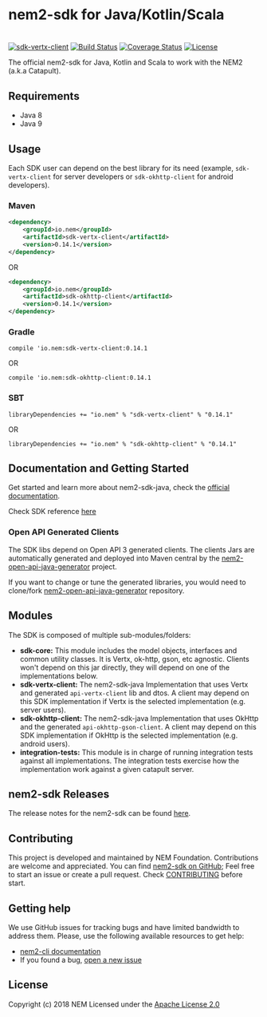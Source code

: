 # nem2-sdk for Java/Kotlin/Scala
#

[![sdk-vertx-client](https://maven-badges.herokuapp.com/maven-central/io.nem/sdk-vertx-client/badge.svg)](https://maven-badges.herokuapp.com/maven-central/io.nem/sdk-vertx-client)
[![Build Status](https://api.travis-ci.org/nemtech/nem2-sdk-java.svg?branch=master)](https://travis-ci.org/nemtech/nem2-sdk-java)
[![Coverage Status](https://coveralls.io/repos/github/nemtech/nem2-sdk-java/badge.svg?branch=master)](https://coveralls.io/github/nemtech/nem2-sdk-java?branch=master)
[![License](https://img.shields.io/badge/License-Apache%202.0-blue.svg)](https://opensource.org/licenses/Apache-2.0)


The official nem2-sdk for Java, Kotlin and Scala to work with the NEM2 (a.k.a Catapult).

## Requirements

- Java 8
- Java 9

## Usage

Each SDK user can depend on the best library for its need (example, ``sdk-vertx-client`` for server developers or ``sdk-okhttp-client`` for android developers).

### Maven

```xml
<dependency>
    <groupId>io.nem</groupId>
    <artifactId>sdk-vertx-client</artifactId>
    <version>0.14.1</version>
</dependency>
```

OR

```xml
<dependency>
    <groupId>io.nem</groupId>
    <artifactId>sdk-okhttp-client</artifactId>
    <version>0.14.1</version>
</dependency>
```


### Gradle

```compile 'io.nem:sdk-vertx-client:0.14.1```

OR

```compile 'io.nem:sdk-okhttp-client:0.14.1```


### SBT

```libraryDependencies += "io.nem" % "sdk-vertx-client" % "0.14.1"```

OR

```libraryDependencies += "io.nem" % "sdk-okhttp-client" % "0.14.1"```


## Documentation and Getting Started

Get started and learn more about nem2-sdk-java, check the [official documentation][docs].

Check SDK reference [here][sdk-ref]

### Open API Generated Clients

The SDK libs depend on Open API 3 generated clients. The clients Jars are automatically generated and deployed into Maven central by the [nem2-open-api-java-generator][nem2-open-api-java-generator] project. 

If you want to change or tune the generated libraries, you would need to clone/fork [nem2-open-api-java-generator][nem2-open-api-java-generator] repository.

## Modules

The SDK is composed of multiple sub-modules/folders:

- **sdk-core:** This module includes the model objects, interfaces and common utility classes. It is Vertx, ok-http, gson, etc agnostic. Clients won't depend on this jar directly, they will depend on one of the implementations below.
- **sdk-vertx-client:** The nem2-sdk-java Implementation that uses Vertx and generated `api-vertx-client` lib and dtos. A client may depend on this SDK implementation if Vertx is the selected implementation (e.g. server users).
- **sdk-okhttp-client:** The nem2-sdk-java Implementation that uses OkHttp and the generated `api-okhttp-gson-client`. A client may depend on this SDK implementation if OkHttp is the selected implementation (e.g. android users).
- **integration-tests:** This module is in charge of running integration tests against all implementations. The integration tests exercise how the implementation work against a given catapult server.


## nem2-sdk Releases

The release notes for the nem2-sdk can be found [here](CHANGELOG.md).

## Contributing

This project is developed and maintained by NEM Foundation. Contributions are welcome and appreciated. You can find [nem2-sdk on GitHub][self];
Feel free to start an issue or create a pull request. Check [CONTRIBUTING](CONTRIBUTING.md) before start.

## Getting help

We use GitHub issues for tracking bugs and have limited bandwidth to address them.
Please, use the following available resources to get help:

- [nem2-cli documentation][docs]
- If you found a bug, [open a new issue][issues]

## License

Copyright (c) 2018 NEM
Licensed under the [Apache License 2.0](LICENSE)

[self]: https://github.com/nemtech/nem2-sdk-java
[docs]: http://nemtech.github.io/getting-started/setup-workstation.html
[issues]: https://github.com/nemtech/nem2-sdk-java/issues
[sdk-ref]: http://nemtech.github.io/nem2-sdk-java/javadoc/0.14.1/
[nem2-open-api-java-generator]: https://github.com/NEMStudios/nem2-open-api-java-generator
